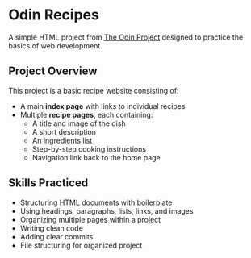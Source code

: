 # Odin Recipes

A simple HTML project from [The Odin Project](https://www.theodinproject.com/) designed to practice the basics of web development.

## Project Overview
This project is a basic recipe website consisting of:
- A main **index page** with links to individual recipes
- Multiple **recipe pages**, each containing:
  - A title and image of the dish
  - A short description
  - An ingredients list
  - Step-by-step cooking instructions
  - Navigation link back to the home page

## Skills Practiced
- Structuring HTML documents with boilerplate
- Using headings, paragraphs, lists, links, and images
- Organizing multiple pages within a project
- Writing clean code
- Adding clear commits
- File structuring for organized project